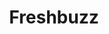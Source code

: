 ---
ee_id_show: '4501'
title: Freshbuzz
url: freshbuzz
live_url:
year: '2020'
venue: Screen Slate
state_country: Cyberspace
type:
dates:
wwwnews:
wwweblast:
pitch: Poss a high point 4 me in my 20 year journey as “an artist”, ... 100 ppl watching
  a screen recorded surf sesh of www.subway.com from 2014 ... online on the legendary
  Screen (Stream) Slate Twitch. Great convo w Ed Halter after. Thx Rhizome and EAI
  as well.&nbsp;
ps:
download:
layout: shows
---